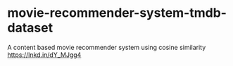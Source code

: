 # movie-recommender-system-tmdb-dataset
A content based movie recommender system using cosine similarity
https://lnkd.in/dY_MJgg4
